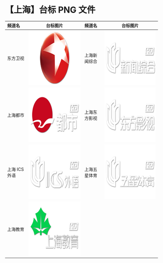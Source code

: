 # 【上海】台标 PNG 文件

| 频道名        |                         台标图片                         | 频道名       |                         台标图片                         |
| :------------ | :------------------------------------------------------: | :----------- | :------------------------------------------------------: |
| 东方卫视      | <img src="../tv/Dongfang.png" width="300" height="180">  | 上海新闻综合 | <img src="../tv/Shanghai1.png" width="300" height="180"> |
| 上海都市      | <img src="../tv/Shanghai2.png" width="300" height="180"> | 上海东方影视 | <img src="../tv/Shanghai3.png" width="300" height="180"> |
| 上海 ICS 外语 | <img src="../tv/Shanghai4.png" width="300" height="180"> | 上海五星体育 | <img src="../tv/Shanghai5.png" width="300" height="180"> |
| 上海教育      | <img src="../tv/Shanghai6.png" width="300" height="180"> |
